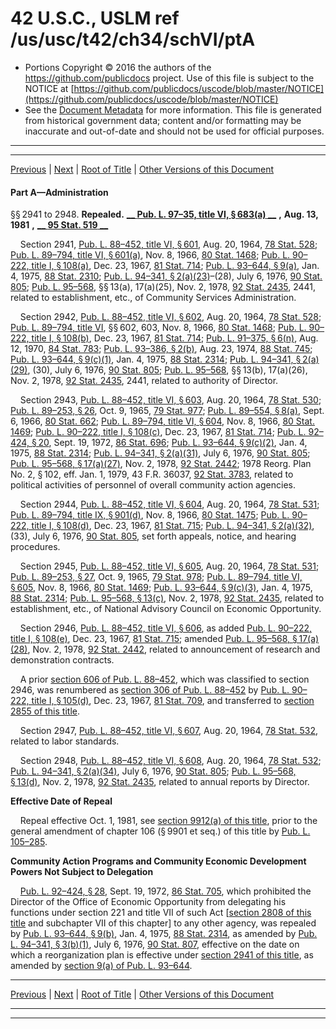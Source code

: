 ---
---

# 42 U.S.C., USLM ref /us/usc/t42/ch34/schVI/ptA

* Portions Copyright © 2016 the authors of the https://github.com/publicdocs project.
  Use of this file is subject to the NOTICE at [https://github.com/publicdocs/uscode/blob/master/NOTICE](https://github.com/publicdocs/uscode/blob/master/NOTICE)
* See the [Document Metadata](././../../../../../..//README.md) for more information.
  This file is generated from historical government data; content and/or formatting may be inaccurate and out-of-date and should not be used for official purposes.

----------
----------

[Previous](./../../../../../..//us/usc/t42/ch34/schVI/m__us_usc_t42_ch34_schVI.md) | [Next](./../../../../../..//us/usc/t42/ch34/schVI/ptA/m__us_usc_t42_s2949.md) | [Root of Title](./../../../../../../) | [Other Versions of this Document](https://publicdocs.github.io/go/links?ns=uslm&ref=%2Fus%2Fusc%2Ft42%2Fch34%2FschVI%2FptA)

#### Part A—Administration

§§ 2941 to 2948. __Repealed.__  __[__  __Pub. L. 97–35, title VI, § 683(a)__  __][/us/pl/97/35/s683/a]__  __,__  __Aug. 13, 1981__  __,__  __[__  __95 Stat. 519__  __][/us/stat/95/519]__ 

    Section 2941, [Pub. L. 88–452, title VI, § 601][/us/pl/88/452/s601], Aug. 20, 1964, [78 Stat. 528][/us/stat/78/528]; [Pub. L. 89–794, title VI, § 601(a)][/us/pl/89/794/s601/a], Nov. 8, 1966, [80 Stat. 1468][/us/stat/80/1468]; [Pub. L. 90–222, title I, § 108(a)][/us/pl/90/222/s108/a], Dec. 23, 1967, [81 Stat. 714][/us/stat/81/714]; [Pub. L. 93–644, § 9(a)][/us/pl/93/644/s9/a], Jan. 4, 1975, [88 Stat. 2310][/us/stat/88/2310]; [Pub. L. 94–341, § 2(a)(23)][/us/pl/94/341/s2/a/23]–(28), July 6, 1976, [90 Stat. 805][/us/stat/90/805]; [Pub. L. 95–568][/us/pl/95/568], §§ 13(a), 17(a)(25), Nov. 2, 1978, [92 Stat. 2435][/us/stat/92/2435], 2441, related to establishment, etc., of Community Services Administration.

    Section 2942, [Pub. L. 88–452, title VI, § 602][/us/pl/88/452/s602], Aug. 20, 1964, [78 Stat. 528][/us/stat/78/528]; [Pub. L. 89–794, title VI][/us/pl/89/794], §§ 602, 603, Nov. 8, 1966, [80 Stat. 1468][/us/stat/80/1468]; [Pub. L. 90–222, title I, § 108(b)][/us/pl/90/222/s108/b], Dec. 23, 1967, [81 Stat. 714][/us/stat/81/714]; [Pub. L. 91–375, § 6(n)][/us/pl/91/375/s6/n], Aug. 12, 1970, [84 Stat. 783][/us/stat/84/783]; [Pub. L. 93–386, § 2(b)][/us/pl/93/386/s2/b], Aug. 23, 1974, [88 Stat. 745][/us/stat/88/745]; [Pub. L. 93–644, § 9(c)(1)][/us/pl/93/644/s9/c/1], Jan. 4, 1975, [88 Stat. 2314][/us/stat/88/2314]; [Pub. L. 94–341, § 2(a)(29)][/us/pl/94/341/s2/a/29], (30), July 6, 1976, [90 Stat. 805][/us/stat/90/805]; [Pub. L. 95–568][/us/pl/95/568], §§ 13(b), 17(a)(26), Nov. 2, 1978, [92 Stat. 2435][/us/stat/92/2435], 2441, related to authority of Director.

    Section 2943, [Pub. L. 88–452, title VI, § 603][/us/pl/88/452/s603], Aug. 20, 1964, [78 Stat. 530][/us/stat/78/530]; [Pub. L. 89–253, § 26][/us/pl/89/253/s26], Oct. 9, 1965, [79 Stat. 977][/us/stat/79/977]; [Pub. L. 89–554, § 8(a)][/us/pl/89/554/s8/a], Sept. 6, 1966, [80 Stat. 662][/us/stat/80/662]; [Pub. L. 89–794, title VI, § 604][/us/pl/89/794/s604], Nov. 8, 1966, [80 Stat. 1469][/us/stat/80/1469]; [Pub. L. 90–222, title I, § 108(c)][/us/pl/90/222/s108/c], Dec. 23, 1967, [81 Stat. 714][/us/stat/81/714]; [Pub. L. 92–424, § 20][/us/pl/92/424/s20], Sept. 19, 1972, [86 Stat. 696][/us/stat/86/696]; [Pub. L. 93–644, § 9(c)(2)][/us/pl/93/644/s9/c/2], Jan. 4, 1975, [88 Stat. 2314][/us/stat/88/2314]; [Pub. L. 94–341, § 2(a)(31)][/us/pl/94/341/s2/a/31], July 6, 1976, [90 Stat. 805][/us/stat/90/805]; [Pub. L. 95–568, § 17(a)(27)][/us/pl/95/568/s17/a/27], Nov. 2, 1978, [92 Stat. 2442][/us/stat/92/2442]; 1978 Reorg. Plan No. 2, § 102, eff. Jan. 1, 1979, 43 F.R. 36037, [92 Stat. 3783][/us/stat/92/3783], related to political activities of personnel of overall community action agencies.

    Section 2944, [Pub. L. 88–452, title VI, § 604][/us/pl/88/452/s604], Aug. 20, 1964, [78 Stat. 531][/us/stat/78/531]; [Pub. L. 89–794, title IX, § 901(d)][/us/pl/89/794/s901/d], Nov. 8, 1966, [80 Stat. 1475][/us/stat/80/1475]; [Pub. L. 90–222, title I, § 108(d)][/us/pl/90/222/s108/d], Dec. 23, 1967, [81 Stat. 715][/us/stat/81/715]; [Pub. L. 94–341, § 2(a)(32)][/us/pl/94/341/s2/a/32], (33), July 6, 1976, [90 Stat. 805][/us/stat/90/805], set forth appeals, notice, and hearing procedures.

    Section 2945, [Pub. L. 88–452, title VI, § 605][/us/pl/88/452/s605], Aug. 20, 1964, [78 Stat. 531][/us/stat/78/531]; [Pub. L. 89–253, § 27][/us/pl/89/253/s27], Oct. 9, 1965, [79 Stat. 978][/us/stat/79/978]; [Pub. L. 89–794, title VI, § 605][/us/pl/89/794/s605], Nov. 8, 1966, [80 Stat. 1469][/us/stat/80/1469]; [Pub. L. 93–644, § 9(c)(3)][/us/pl/93/644/s9/c/3], Jan. 4, 1975, [88 Stat. 2314][/us/stat/88/2314]; [Pub. L. 95–568, § 13(c)][/us/pl/95/568/s13/c], Nov. 2, 1978, [92 Stat. 2435][/us/stat/92/2435], related to establishment, etc., of National Advisory Council on Economic Opportunity.

    Section 2946, [Pub. L. 88–452, title VI, § 606][/us/pl/88/452/s606], as added [Pub. L. 90–222, title I, § 108(e)][/us/pl/90/222/s108/e], Dec. 23, 1967, [81 Stat. 715][/us/stat/81/715]; amended [Pub. L. 95–568, § 17(a)(28)][/us/pl/95/568/s17/a/28], Nov. 2, 1978, [92 Stat. 2442][/us/stat/92/2442], related to announcement of research and demonstration contracts.

    A prior [section 606 of Pub. L. 88–452][/us/pl/88/452/s606], which was classified to section 2946, was renumbered as [section 306 of Pub. L. 88–452][/us/pl/88/452/s306] by [Pub. L. 90–222, title I, § 105(d)][/us/pl/90/222/s105/d], Dec. 23, 1967, [81 Stat. 709][/us/stat/81/709], and transferred to [section 2855 of this title][/us/usc/t42/s2855].

    Section 2947, [Pub. L. 88–452, title VI, § 607][/us/pl/88/452/s607], Aug. 20, 1964, [78 Stat. 532][/us/stat/78/532], related to labor standards.

    Section 2948, [Pub. L. 88–452, title VI, § 608][/us/pl/88/452/s608], Aug. 20, 1964, [78 Stat. 532][/us/stat/78/532]; [Pub. L. 94–341, § 2(a)(34)][/us/pl/94/341/s2/a/34], July 6, 1976, [90 Stat. 805][/us/stat/90/805]; [Pub. L. 95–568, § 13(d)][/us/pl/95/568/s13/d], Nov. 2, 1978, [92 Stat. 2435][/us/stat/92/2435], related to annual reports by Director.

 __Effective Date of Repeal__ 

    Repeal effective Oct. 1, 1981, see [section 9912(a) of this title][/us/usc/t42/s9912/a], prior to the general amendment of chapter 106 (§ 9901 et seq.) of this title by [Pub. L. 105–285][/us/pl/105/285].

 __Community Action Programs and Community Economic Development Powers Not Subject to Delegation__ 

    [Pub. L. 92–424, § 28][/us/pl/92/424/s28], Sept. 19, 1972, [86 Stat. 705][/us/stat/86/705], which prohibited the Director of the Office of Economic Opportunity from delegating his functions under section 221 and title VII of such Act \[[section 2808 of this title][/us/usc/t42/s2808] and subchapter VII of this chapter\] to any other agency, was repealed by [Pub. L. 93–644, § 9(b)][/us/pl/93/644/s9/b], Jan. 4, 1975, [88 Stat. 2314][/us/stat/88/2314], as amended by [Pub. L. 94–341, § 3(b)(1)][/us/pl/94/341/s3/b/1], July 6, 1976, [90 Stat. 807][/us/stat/90/807], effective on the date on which a reorganization plan is effective under [section 2941 of this title][/us/usc/t42/s2941], as amended by [section 9(a) of Pub. L. 93–644][/us/pl/93/644/s9/a].

----------

[Previous](./../../../../../..//us/usc/t42/ch34/schVI/m__us_usc_t42_ch34_schVI.md) | [Next](./../../../../../..//us/usc/t42/ch34/schVI/ptA/m__us_usc_t42_s2949.md) | [Root of Title](./../../../../../../) | [Other Versions of this Document](https://publicdocs.github.io/go/links?ns=uslm&ref=%2Fus%2Fusc%2Ft42%2Fch34%2FschVI%2FptA)

----------
----------

[/us/pl/97/35/s683/a]: https://publicdocs.github.io/go/links?ns=uslm&ref=%2Fus%2Fpl%2F97%2F35%2Fs683%2Fa
[/us/stat/95/519]: https://publicdocs.github.io/go/links?ns=uslm&ref=%2Fus%2Fstat%2F95%2F519
[/us/pl/88/452/s601]: https://publicdocs.github.io/go/links?ns=uslm&ref=%2Fus%2Fpl%2F88%2F452%2Fs601
[/us/stat/78/528]: https://publicdocs.github.io/go/links?ns=uslm&ref=%2Fus%2Fstat%2F78%2F528
[/us/pl/89/794/s601/a]: https://publicdocs.github.io/go/links?ns=uslm&ref=%2Fus%2Fpl%2F89%2F794%2Fs601%2Fa
[/us/stat/80/1468]: https://publicdocs.github.io/go/links?ns=uslm&ref=%2Fus%2Fstat%2F80%2F1468
[/us/pl/90/222/s108/a]: https://publicdocs.github.io/go/links?ns=uslm&ref=%2Fus%2Fpl%2F90%2F222%2Fs108%2Fa
[/us/stat/81/714]: https://publicdocs.github.io/go/links?ns=uslm&ref=%2Fus%2Fstat%2F81%2F714
[/us/pl/93/644/s9/a]: https://publicdocs.github.io/go/links?ns=uslm&ref=%2Fus%2Fpl%2F93%2F644%2Fs9%2Fa
[/us/stat/88/2310]: https://publicdocs.github.io/go/links?ns=uslm&ref=%2Fus%2Fstat%2F88%2F2310
[/us/pl/94/341/s2/a/23]: https://publicdocs.github.io/go/links?ns=uslm&ref=%2Fus%2Fpl%2F94%2F341%2Fs2%2Fa%2F23
[/us/stat/90/805]: https://publicdocs.github.io/go/links?ns=uslm&ref=%2Fus%2Fstat%2F90%2F805
[/us/pl/95/568]: https://publicdocs.github.io/go/links?ns=uslm&ref=%2Fus%2Fpl%2F95%2F568
[/us/stat/92/2435]: https://publicdocs.github.io/go/links?ns=uslm&ref=%2Fus%2Fstat%2F92%2F2435
[/us/pl/88/452/s602]: https://publicdocs.github.io/go/links?ns=uslm&ref=%2Fus%2Fpl%2F88%2F452%2Fs602
[/us/stat/78/528]: https://publicdocs.github.io/go/links?ns=uslm&ref=%2Fus%2Fstat%2F78%2F528
[/us/pl/89/794]: https://publicdocs.github.io/go/links?ns=uslm&ref=%2Fus%2Fpl%2F89%2F794
[/us/stat/80/1468]: https://publicdocs.github.io/go/links?ns=uslm&ref=%2Fus%2Fstat%2F80%2F1468
[/us/pl/90/222/s108/b]: https://publicdocs.github.io/go/links?ns=uslm&ref=%2Fus%2Fpl%2F90%2F222%2Fs108%2Fb
[/us/stat/81/714]: https://publicdocs.github.io/go/links?ns=uslm&ref=%2Fus%2Fstat%2F81%2F714
[/us/pl/91/375/s6/n]: https://publicdocs.github.io/go/links?ns=uslm&ref=%2Fus%2Fpl%2F91%2F375%2Fs6%2Fn
[/us/stat/84/783]: https://publicdocs.github.io/go/links?ns=uslm&ref=%2Fus%2Fstat%2F84%2F783
[/us/pl/93/386/s2/b]: https://publicdocs.github.io/go/links?ns=uslm&ref=%2Fus%2Fpl%2F93%2F386%2Fs2%2Fb
[/us/stat/88/745]: https://publicdocs.github.io/go/links?ns=uslm&ref=%2Fus%2Fstat%2F88%2F745
[/us/pl/93/644/s9/c/1]: https://publicdocs.github.io/go/links?ns=uslm&ref=%2Fus%2Fpl%2F93%2F644%2Fs9%2Fc%2F1
[/us/stat/88/2314]: https://publicdocs.github.io/go/links?ns=uslm&ref=%2Fus%2Fstat%2F88%2F2314
[/us/pl/94/341/s2/a/29]: https://publicdocs.github.io/go/links?ns=uslm&ref=%2Fus%2Fpl%2F94%2F341%2Fs2%2Fa%2F29
[/us/stat/90/805]: https://publicdocs.github.io/go/links?ns=uslm&ref=%2Fus%2Fstat%2F90%2F805
[/us/pl/95/568]: https://publicdocs.github.io/go/links?ns=uslm&ref=%2Fus%2Fpl%2F95%2F568
[/us/stat/92/2435]: https://publicdocs.github.io/go/links?ns=uslm&ref=%2Fus%2Fstat%2F92%2F2435
[/us/pl/88/452/s603]: https://publicdocs.github.io/go/links?ns=uslm&ref=%2Fus%2Fpl%2F88%2F452%2Fs603
[/us/stat/78/530]: https://publicdocs.github.io/go/links?ns=uslm&ref=%2Fus%2Fstat%2F78%2F530
[/us/pl/89/253/s26]: https://publicdocs.github.io/go/links?ns=uslm&ref=%2Fus%2Fpl%2F89%2F253%2Fs26
[/us/stat/79/977]: https://publicdocs.github.io/go/links?ns=uslm&ref=%2Fus%2Fstat%2F79%2F977
[/us/pl/89/554/s8/a]: https://publicdocs.github.io/go/links?ns=uslm&ref=%2Fus%2Fpl%2F89%2F554%2Fs8%2Fa
[/us/stat/80/662]: https://publicdocs.github.io/go/links?ns=uslm&ref=%2Fus%2Fstat%2F80%2F662
[/us/pl/89/794/s604]: https://publicdocs.github.io/go/links?ns=uslm&ref=%2Fus%2Fpl%2F89%2F794%2Fs604
[/us/stat/80/1469]: https://publicdocs.github.io/go/links?ns=uslm&ref=%2Fus%2Fstat%2F80%2F1469
[/us/pl/90/222/s108/c]: https://publicdocs.github.io/go/links?ns=uslm&ref=%2Fus%2Fpl%2F90%2F222%2Fs108%2Fc
[/us/stat/81/714]: https://publicdocs.github.io/go/links?ns=uslm&ref=%2Fus%2Fstat%2F81%2F714
[/us/pl/92/424/s20]: https://publicdocs.github.io/go/links?ns=uslm&ref=%2Fus%2Fpl%2F92%2F424%2Fs20
[/us/stat/86/696]: https://publicdocs.github.io/go/links?ns=uslm&ref=%2Fus%2Fstat%2F86%2F696
[/us/pl/93/644/s9/c/2]: https://publicdocs.github.io/go/links?ns=uslm&ref=%2Fus%2Fpl%2F93%2F644%2Fs9%2Fc%2F2
[/us/stat/88/2314]: https://publicdocs.github.io/go/links?ns=uslm&ref=%2Fus%2Fstat%2F88%2F2314
[/us/pl/94/341/s2/a/31]: https://publicdocs.github.io/go/links?ns=uslm&ref=%2Fus%2Fpl%2F94%2F341%2Fs2%2Fa%2F31
[/us/stat/90/805]: https://publicdocs.github.io/go/links?ns=uslm&ref=%2Fus%2Fstat%2F90%2F805
[/us/pl/95/568/s17/a/27]: https://publicdocs.github.io/go/links?ns=uslm&ref=%2Fus%2Fpl%2F95%2F568%2Fs17%2Fa%2F27
[/us/stat/92/2442]: https://publicdocs.github.io/go/links?ns=uslm&ref=%2Fus%2Fstat%2F92%2F2442
[/us/stat/92/3783]: https://publicdocs.github.io/go/links?ns=uslm&ref=%2Fus%2Fstat%2F92%2F3783
[/us/pl/88/452/s604]: https://publicdocs.github.io/go/links?ns=uslm&ref=%2Fus%2Fpl%2F88%2F452%2Fs604
[/us/stat/78/531]: https://publicdocs.github.io/go/links?ns=uslm&ref=%2Fus%2Fstat%2F78%2F531
[/us/pl/89/794/s901/d]: https://publicdocs.github.io/go/links?ns=uslm&ref=%2Fus%2Fpl%2F89%2F794%2Fs901%2Fd
[/us/stat/80/1475]: https://publicdocs.github.io/go/links?ns=uslm&ref=%2Fus%2Fstat%2F80%2F1475
[/us/pl/90/222/s108/d]: https://publicdocs.github.io/go/links?ns=uslm&ref=%2Fus%2Fpl%2F90%2F222%2Fs108%2Fd
[/us/stat/81/715]: https://publicdocs.github.io/go/links?ns=uslm&ref=%2Fus%2Fstat%2F81%2F715
[/us/pl/94/341/s2/a/32]: https://publicdocs.github.io/go/links?ns=uslm&ref=%2Fus%2Fpl%2F94%2F341%2Fs2%2Fa%2F32
[/us/stat/90/805]: https://publicdocs.github.io/go/links?ns=uslm&ref=%2Fus%2Fstat%2F90%2F805
[/us/pl/88/452/s605]: https://publicdocs.github.io/go/links?ns=uslm&ref=%2Fus%2Fpl%2F88%2F452%2Fs605
[/us/stat/78/531]: https://publicdocs.github.io/go/links?ns=uslm&ref=%2Fus%2Fstat%2F78%2F531
[/us/pl/89/253/s27]: https://publicdocs.github.io/go/links?ns=uslm&ref=%2Fus%2Fpl%2F89%2F253%2Fs27
[/us/stat/79/978]: https://publicdocs.github.io/go/links?ns=uslm&ref=%2Fus%2Fstat%2F79%2F978
[/us/pl/89/794/s605]: https://publicdocs.github.io/go/links?ns=uslm&ref=%2Fus%2Fpl%2F89%2F794%2Fs605
[/us/stat/80/1469]: https://publicdocs.github.io/go/links?ns=uslm&ref=%2Fus%2Fstat%2F80%2F1469
[/us/pl/93/644/s9/c/3]: https://publicdocs.github.io/go/links?ns=uslm&ref=%2Fus%2Fpl%2F93%2F644%2Fs9%2Fc%2F3
[/us/stat/88/2314]: https://publicdocs.github.io/go/links?ns=uslm&ref=%2Fus%2Fstat%2F88%2F2314
[/us/pl/95/568/s13/c]: https://publicdocs.github.io/go/links?ns=uslm&ref=%2Fus%2Fpl%2F95%2F568%2Fs13%2Fc
[/us/stat/92/2435]: https://publicdocs.github.io/go/links?ns=uslm&ref=%2Fus%2Fstat%2F92%2F2435
[/us/pl/88/452/s606]: https://publicdocs.github.io/go/links?ns=uslm&ref=%2Fus%2Fpl%2F88%2F452%2Fs606
[/us/pl/90/222/s108/e]: https://publicdocs.github.io/go/links?ns=uslm&ref=%2Fus%2Fpl%2F90%2F222%2Fs108%2Fe
[/us/stat/81/715]: https://publicdocs.github.io/go/links?ns=uslm&ref=%2Fus%2Fstat%2F81%2F715
[/us/pl/95/568/s17/a/28]: https://publicdocs.github.io/go/links?ns=uslm&ref=%2Fus%2Fpl%2F95%2F568%2Fs17%2Fa%2F28
[/us/stat/92/2442]: https://publicdocs.github.io/go/links?ns=uslm&ref=%2Fus%2Fstat%2F92%2F2442
[/us/pl/88/452/s606]: https://publicdocs.github.io/go/links?ns=uslm&ref=%2Fus%2Fpl%2F88%2F452%2Fs606
[/us/pl/88/452/s306]: https://publicdocs.github.io/go/links?ns=uslm&ref=%2Fus%2Fpl%2F88%2F452%2Fs306
[/us/pl/90/222/s105/d]: https://publicdocs.github.io/go/links?ns=uslm&ref=%2Fus%2Fpl%2F90%2F222%2Fs105%2Fd
[/us/stat/81/709]: https://publicdocs.github.io/go/links?ns=uslm&ref=%2Fus%2Fstat%2F81%2F709
[/us/usc/t42/s2855]: https://publicdocs.github.io/go/links?ns=uslm&ref=%2Fus%2Fusc%2Ft42%2Fs2855
[/us/pl/88/452/s607]: https://publicdocs.github.io/go/links?ns=uslm&ref=%2Fus%2Fpl%2F88%2F452%2Fs607
[/us/stat/78/532]: https://publicdocs.github.io/go/links?ns=uslm&ref=%2Fus%2Fstat%2F78%2F532
[/us/pl/88/452/s608]: https://publicdocs.github.io/go/links?ns=uslm&ref=%2Fus%2Fpl%2F88%2F452%2Fs608
[/us/stat/78/532]: https://publicdocs.github.io/go/links?ns=uslm&ref=%2Fus%2Fstat%2F78%2F532
[/us/pl/94/341/s2/a/34]: https://publicdocs.github.io/go/links?ns=uslm&ref=%2Fus%2Fpl%2F94%2F341%2Fs2%2Fa%2F34
[/us/stat/90/805]: https://publicdocs.github.io/go/links?ns=uslm&ref=%2Fus%2Fstat%2F90%2F805
[/us/pl/95/568/s13/d]: https://publicdocs.github.io/go/links?ns=uslm&ref=%2Fus%2Fpl%2F95%2F568%2Fs13%2Fd
[/us/stat/92/2435]: https://publicdocs.github.io/go/links?ns=uslm&ref=%2Fus%2Fstat%2F92%2F2435
[/us/usc/t42/s9912/a]: https://publicdocs.github.io/go/links?ns=uslm&ref=%2Fus%2Fusc%2Ft42%2Fs9912%2Fa
[/us/pl/105/285]: https://publicdocs.github.io/go/links?ns=uslm&ref=%2Fus%2Fpl%2F105%2F285
[/us/pl/92/424/s28]: https://publicdocs.github.io/go/links?ns=uslm&ref=%2Fus%2Fpl%2F92%2F424%2Fs28
[/us/stat/86/705]: https://publicdocs.github.io/go/links?ns=uslm&ref=%2Fus%2Fstat%2F86%2F705
[/us/usc/t42/s2808]: https://publicdocs.github.io/go/links?ns=uslm&ref=%2Fus%2Fusc%2Ft42%2Fs2808
[/us/pl/93/644/s9/b]: https://publicdocs.github.io/go/links?ns=uslm&ref=%2Fus%2Fpl%2F93%2F644%2Fs9%2Fb
[/us/stat/88/2314]: https://publicdocs.github.io/go/links?ns=uslm&ref=%2Fus%2Fstat%2F88%2F2314
[/us/pl/94/341/s3/b/1]: https://publicdocs.github.io/go/links?ns=uslm&ref=%2Fus%2Fpl%2F94%2F341%2Fs3%2Fb%2F1
[/us/stat/90/807]: https://publicdocs.github.io/go/links?ns=uslm&ref=%2Fus%2Fstat%2F90%2F807
[/us/usc/t42/s2941]: https://publicdocs.github.io/go/links?ns=uslm&ref=%2Fus%2Fusc%2Ft42%2Fs2941
[/us/pl/93/644/s9/a]: https://publicdocs.github.io/go/links?ns=uslm&ref=%2Fus%2Fpl%2F93%2F644%2Fs9%2Fa


